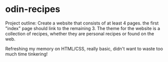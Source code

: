 # odin-recipes

Project outline:
Create a website that consists of at least 4 pages. the first "index" page should link to the remaining 3. The theme for the website
is a collection of recipes, whether they are personal recipes or found on the web.

Refreshing my memory on HTML/CSS, really basic, didn't want to waste too much time tinkering!